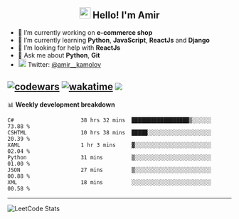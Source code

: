 <h2 align="center"><img src="https://media.giphy.com/media/hvRJCLFzcasrR4ia7z/giphy.gif" width="25px"> Hello! I'm Amir</h2>

- 🔭 I’m currently working on **e-commerce shop**
- 🌱 I’m currently learning **Python**, **JavaScript**, **ReactJs** and **Django**
- 🤔 I’m looking for help with **ReactJs**
- 💬 Ask me about **Python**, **Git**
- <img alt="Amir Kamolov | Twitter" width="18px" src="https://raw.githubusercontent.com/peterthehan/peterthehan/master/assets/twitter.svg" /> Twitter: [@amir__kamolov ](https://twitter.com/amir__kamolov)

[![codewars](https://www.codewars.com/users/Kamolov%20Amir/badges/micro)](https://www.codewars.com/users/Kamolov%20Amir)
[![wakatime](https://wakatime.com/badge/user/12da36de-2fca-4ef2-bb44-ec10c4750b61.svg)](https://wakatime.com/@12da36de-2fca-4ef2-bb44-ec10c4750b61)
![](https://komarev.com/ghpvc/?username=Amir0715&style=flat-square)
---

📊 **Weekly development breakdown**
<!--START_SECTION:waka-->

```text
C#                     38 hrs 32 mins  ██████████████████▒░░░░░░   73.88 %
CSHTML                 10 hrs 38 mins  █████░░░░░░░░░░░░░░░░░░░░   20.39 %
XAML                   1 hr 3 mins     ▓░░░░░░░░░░░░░░░░░░░░░░░░   02.04 %
Python                 31 mins         ▒░░░░░░░░░░░░░░░░░░░░░░░░   01.00 %
JSON                   27 mins         ▒░░░░░░░░░░░░░░░░░░░░░░░░   00.88 %
XML                    18 mins         ░░░░░░░░░░░░░░░░░░░░░░░░░   00.58 %
```

<!--END_SECTION:waka-->

---

![LeetCode Stats](https://leetcard.jacoblin.cool/Amir0715?theme=dark&font=Noto%20Sans%20Mono&ext=heatmap)
